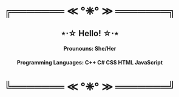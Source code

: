 <h1 align="center"> ╔═══════ ≪ °❈° ≫ ═══════╗ </h1>
<h2 align="center"> ⋆⋅☆ Hello! ☆⋅⋆ </h2>
  
  <h4 align="center"> Prounouns: She/Her </h4>
  <h4 align="center"> Programming Languages:
      C++ C# CSS HTML JavaScript </h4>
      
<h1 align="center"> ╚═══════ ≪ °❈° ≫ ═══════╝ </h1> 
             

<!--
**ashley-monaghan/ashley-monaghan** is a ✨ _special_ ✨ repository because its `README.md` (this file) appears on your GitHub profile.

Here are some ideas to get you started:

- 🔭 I’m currently working on ...
- 🌱 I’m currently learning ...
- 👯 I’m looking to collaborate on ...
- 🤔 I’m looking for help with ...
- 💬 Ask me about ...
- 📫 How to reach me: ...
- 😄 Pronouns: ...
- ⚡ Fun fact: ...
-->
